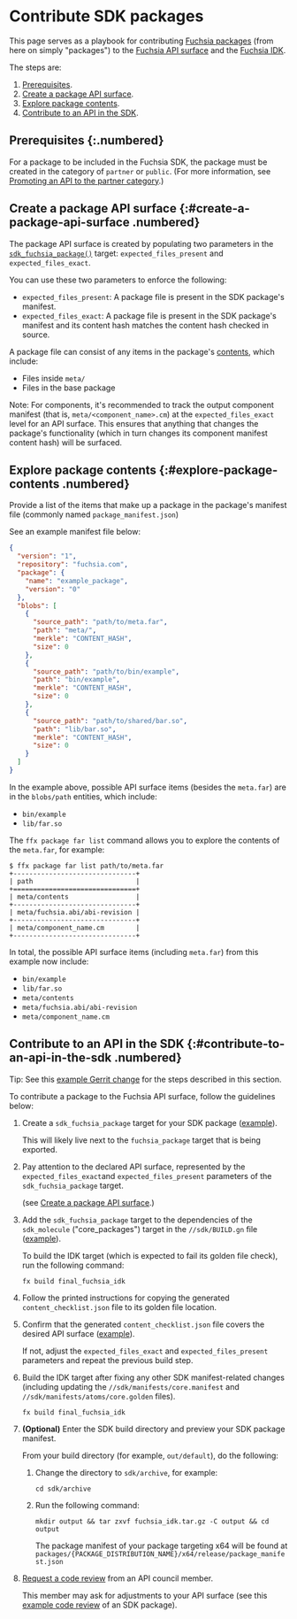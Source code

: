 # Contribute SDK packages

This page serves as a playbook for contributing [Fuchsia packages][packages]
(from here on simply "packages") to the [Fuchsia API surface][api-surface]
and the [Fuchsia IDK][idk].

The steps are:

1. [Prerequisites](#prerequisites).
1. [Create a package API surface](#create-a-package-api-surface).
1. [Explore package contents](#explore-package-contents).
1. [Contribute to an API in the SDK](#contribute-to-an-api-in-the-sdk).

## Prerequisites {:.numbered}

For a package to be included in the Fuchsia SDK, the package must be created
in the category of `partner` or `public`. (For more information, see
[Promoting an API to the partner category][promoting-api].)

## Create a package API surface {:#create-a-package-api-surface .numbered}

The package API surface is created by populating two parameters in the
[`sdk_fuchsia_package()`][sdk-fuchsia-package-gni] target: `expected_files_present`
and `expected_files_exact`.

You can use these two parameters to enforce the following:

- `expected_files_present`: A package file is present in the SDK package's
  manifest.
- `expected_files_exact`: A package file is present in the SDK package's
  manifest and its content hash matches the content hash checked in source.

A package file can consist of any items in the package's [contents][package-contents],
which include:

- Files inside `meta/`
- Files in the base package

Note: For components, it's recommended to track the output component manifest (that is,
`meta/<component_name>.cm`) at the `expected_files_exact` level for an API surface. This
ensures that anything that changes the package's functionality (which in turn changes its
component manifest content hash) will be surfaced.

## Explore package contents {:#explore-package-contents .numbered}

Provide a list of the items that make up a package in the package's manifest file
(commonly named `package_manifest.json`)

See an example manifest file below:

```json {:.devsite-disable-click-to-copy}
{
  "version": "1",
  "repository": "fuchsia.com",
  "package": {
    "name": "example_package",
    "version": "0"
  },
  "blobs": [
    {
      "source_path": "path/to/meta.far",
      "path": "meta/",
      "merkle": "CONTENT_HASH",
      "size": 0
    },
    {
      "source_path": "path/to/bin/example",
      "path": "bin/example",
      "merkle": "CONTENT_HASH",
      "size": 0
    },
    {
      "source_path": "path/to/shared/bar.so",
      "path": "lib/bar.so",
      "merkle": "CONTENT_HASH",
      "size": 0
    }
  ]
}

```

In the example above, possible API surface items (besides the `meta.far`) are in the
`blobs/path` entities, which include:

- `bin/example`
- `lib/far.so`

The `ffx package far list` command allows you to explore the contents of the `meta.far`,
for example:

```none {:.devsite-disable-click-to-copy}
$ ffx package far list path/to/meta.far
+-------------------------------+
| path                          |
+===============================+
| meta/contents                 |
+-------------------------------+
| meta/fuchsia.abi/abi-revision |
+-------------------------------+
| meta/component_name.cm        |
+-------------------------------+
```

In total, the possible API surface items (including `meta.far`) from this example now include:

- `bin/example`
- `lib/far.so`
- `meta/contents`
- `meta/fuchsia.abi/abi-revision`
- `meta/component_name.cm`

## Contribute to an API in the SDK {:#contribute-to-an-api-in-the-sdk .numbered}

Tip: See this [example Gerrit change][example-gerrit-change-01] for the steps described in
this section.

To contribute a package to the Fuchsia API surface, follow the guidelines below:

1. Create a `sdk_fuchsia_package` target for your SDK package
   ([example][example-build-gn-01]).

   This will likely live next to the `fuchsia_package` target that is being
   exported.

1. Pay attention to the declared API surface, represented by the
   `expected_files_exact`and `expected_files_present` parameters of the
   `sdk_fuchsia_package` target.

   (see [Create a package API surface](#create-a-package-api-surface).)

1. Add the `sdk_fuchsia_package` target to the dependencies of the
   `sdk_molecule` ("core_packages") target in the `//sdk/BUILD.gn` file
   ([example][example-build-gn-02]).

   To build the IDK target (which is expected to fail its golden file check),
   run the following command:

   ```posix-terminal
   fx build final_fuchsia_idk
   ```

1. Follow the printed instructions for copying the generated `content_checklist.json`
   file to its golden file location.

1. Confirm that the generated `content_checklist.json` file covers the desired
   API surface ([example][example-content-checklist]).

   If not, adjust the `expected_files_exact` and `expected_files_present` parameters
   and repeat the previous build step.

1. Build the IDK target after fixing any other SDK manifest-related changes (including updating
   the `//sdk/manifests/core.manifest` and `//sdk/manifests/atoms/core.golden` files).

   ```posix-terminal
   fx build final_fuchsia_idk
   ```

1. **(Optional)** Enter the SDK build directory and preview your SDK package manifest.

   From your build directory (for example, `out/default`), do the following:

   1. Change the directory to `sdk/archive`, for example:

      ```posix-terminal
      cd sdk/archive
      ```

   1. Run the following command:

      ```posix-terminal
      mkdir output && tar zxvf fuchsia_idk.tar.gz -C output && cd output
      ```

      The package manifest of your package targeting x64 will be found at
      `packages/{PACKAGE_DISTRIBUTION_NAME}/x64/release/package_manifest.json`

1. [Request a code review][request-a-code-review] from an API council member.

   This member may ask for adjustments to your API surface (see this
   [example code review][example-code-review] of an SDK package).

<!-- Reference links -->

[packages]: /docs/concepts/packages/package.md
[api-surface]: /docs/glossary/README.md#fuchsia-api-surface
[idk]:/docs/development/idk/README.md
[promoting-api]: /docs/contribute/sdk/README.md#promoting_an_api_to_the_partner_category
[sdk-fuchsia-package-gni]: /build/packages/sdk_fuchsia_package.gni
[package-contents]: /docs/concepts/packages/package.md#structure-of-a-package
[example-gerrit-change-01]: http://fxrev.dev/c/fuchsia/+/895023
[example-build-gn-01]: http://fxrev.dev/c/fuchsia/+/895023/39/src/lib/fuchsia-component-test/realm_builder_server/BUILD.gn
[example-build-gn-02]: https://cs.opensource.google/fuchsia/fuchsia/+/9796254028425f4d948ca5976976dabba5c40f58:src/lib/fuchsia-component-test/realm_builder_server/BUILD.gn;l=89-94?q=src%2Flib%2Ffuchsia-component-test%2Frealm_builder_server%2FBUILD.gn&ss=fuchsia
[example-content-checklist]: https://cs.opensource.google/fuchsia/fuchsia/+/9796254028425f4d948ca5976976dabba5c40f58:sdk/packages/realm_builder_server/release/content_checklist.api
[request-a-code-review]: /docs/development/source_code/contribute_changes.md#request-a-code-review
[example-code-review]: http://fxrev.dev/c/fuchsia/+/895023

